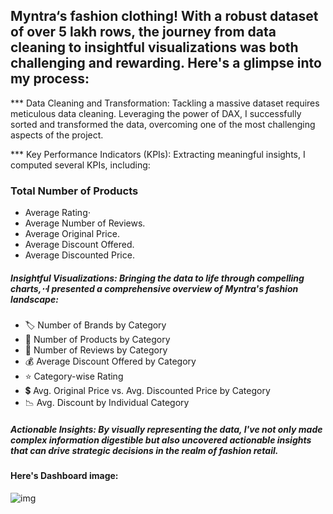 ## Myntra‘s fashion clothing!  With a robust dataset of over 5 lakh rows, the journey from data cleaning to insightful visualizations was both challenging and rewarding. Here's a glimpse into my process:

*** Data Cleaning and Transformation: Tackling a massive dataset requires meticulous data cleaning. Leveraging the power of DAX, I successfully sorted and transformed the data, overcoming one of the most challenging aspects of the project.

*** Key Performance Indicators (KPIs): Extracting meaningful insights, I computed several KPIs, including:

### Total Number of Products
*  Average Rating⋅
*  Average Number of Reviews. 
* Average Original Price.
* Average Discount Offered.
* Average Discounted Price.
##### Insightful Visualizations: Bringing the data to life through compelling charts,⋅⋅I presented a comprehensive overview of Myntra's fashion landscape:

* 🏷 Number of Brands by Category
* 👚 Number of Products by Category
* 📝 Number of Reviews by Category
* 💰 Average Discount Offered by Category
* ⭐ Category-wise Rating
* 💲 Avg. Original Price vs. Avg. Discounted Price by Category
* 📉 Avg. Discount by Individual Category
##### Actionable Insights: By visually representing the data, I've not only made complex information digestible but also uncovered actionable insights that can drive strategic decisions in the realm of fashion retail.


#### Here's Dashboard image:

 ![img](ithub.com/akanksha1042/Myntra_Analysis_PowerBI_Project/blob/main/MYNTRA_POWERBI_page-0001.jpg)
